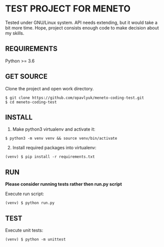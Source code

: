 TEST PROJECT FOR MENETO
====================

Tested under GNU/Linux system.
API needs extending, but it would take a bit more time.
Hope, project consists enough code to make decision about my skills.

REQUIREMENTS
------------

Python >= 3.6


GET SOURCE
----------

Clone the project and open work directory.

```
$ git clone https://github.com/opavlyuk/meneto-coding-test.git
$ cd meneto-coding-test

```

INSTALL
-------

1. Make python3 virtualenv and activate it:

```
$ python3 -m venv venv && source venv/bin/activate

```

2. Install required packages into virtualenv:

```
(venv) $ pip install -r requirements.txt

```

RUN
-------

**Please consider running tests rather then run.py script**

Execute run script:

```
(venv) $ python run.py

```

TEST
----

Execute unit tests:

```
(venv) $ python -m unittest

```
